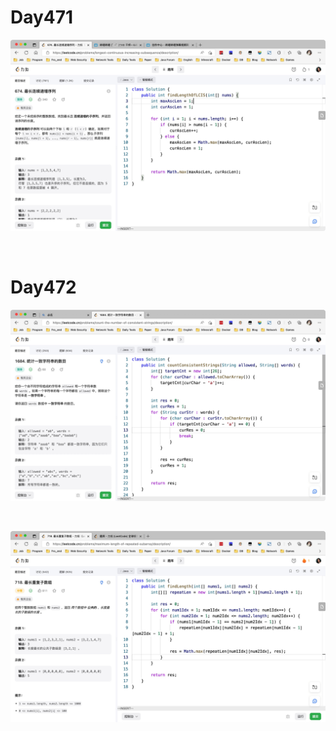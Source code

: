 # Day471

![day471](assets/day471.png)

&nbsp;

# Day472

<img src="assets/day472-02.png" alt="day472-02" style="zoom:50%;" />

&nbsp;

![day472-01](assets/day472-01.png)